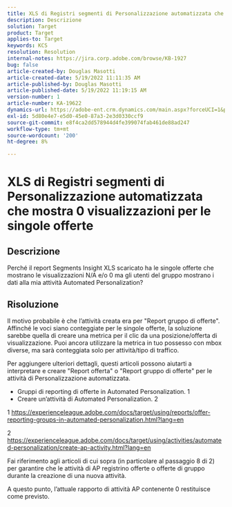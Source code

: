 ```yaml
---
title: XLS di Registri segmenti di Personalizzazione automatizzata che mostra 0 visualizzazioni per le singole offerte
description: Descrizione
solution: Target
product: Target
applies-to: Target
keywords: KCS
resolution: Resolution
internal-notes: https://jira.corp.adobe.com/browse/KB-1927
bug: false
article-created-by: Douglas Masotti
article-created-date: 5/19/2022 11:11:35 AM
article-published-by: Douglas Masotti
article-published-date: 5/19/2022 11:19:15 AM
version-number: 1
article-number: KA-19622
dynamics-url: https://adobe-ent.crm.dynamics.com/main.aspx?forceUCI=1&pagetype=entityrecord&etn=knowledgearticle&id=b14ad66f-64d7-ec11-a7b5-000d3a3add22
exl-id: 5d80e4e7-e5d0-45e0-87a3-2e3d0330ccf9
source-git-commit: e8f4ca2dd578944d4fe399074fab461de88ad247
workflow-type: tm+mt
source-wordcount: '200'
ht-degree: 8%

---
```


# XLS di Registri segmenti di Personalizzazione automatizzata che mostra 0 visualizzazioni per le singole offerte

## Descrizione


Perché il report Segments Insight XLS scaricato ha le singole offerte che mostrano le visualizzazioni N/A e/o 0 ma gli utenti del gruppo mostrano i dati alla mia attività Automated Personalization?


## Risoluzione


Il motivo probabile è che l’attività creata era per &quot;Report gruppo di offerte&quot;. Affinché le voci siano conteggiate per le singole offerte, la soluzione sarebbe quella di creare una metrica per il clic da una posizione/offerta di visualizzazione. Puoi ancora utilizzare la metrica in tuo possesso con mbox diverse, ma sarà conteggiata solo per attività/tipo di traffico.

Per aggiungere ulteriori dettagli, questi articoli possono aiutarti a interpretare e creare &quot;Report offerta&quot; o &quot;Report gruppo di offerte&quot; per le attività di Personalizzazione automatizzata.
- Gruppi di reporting di offerte in Automated Personalization. 1
- Creare un’attività di Automated Personalization. 2

1 https://experienceleague.adobe.com/docs/target/using/reports/offer-reporting-groups-in-automated-personalization.html?lang=en

2 https://experienceleague.adobe.com/docs/target/using/activities/automated-personalization/create-ap-activity.html?lang=en

Fai riferimento agli articoli di cui sopra (in particolare al passaggio 8 di 2) per garantire che le attività di AP registrino offerte o offerte di gruppo durante la creazione di una nuova attività.

A questo punto, l’attuale rapporto di attività AP contenente 0 restituisce come previsto.
